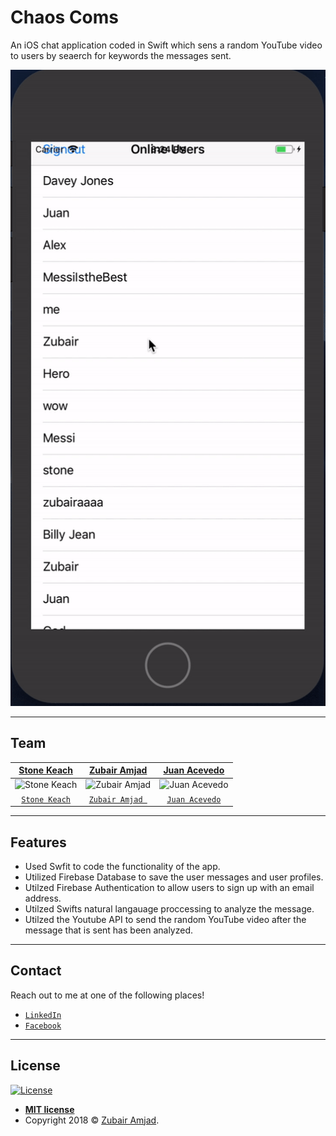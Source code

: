 # Chaos Coms

An iOS chat application coded in Swift which sens a random YouTube video to users by seaerch for keywords the messages sent.

![iOS GIF](ios.gif)

---

## Team

| <a href="#" target="_blank">**Stone Keach**</a> | <a href="#" target="_blank">**Zubair Amjad**</a> | <a href="#" target="_blank">**Juan Acevedo**</a> |
| :---: |:---:| :---:|
|![Stone Keach](https://avatars2.githubusercontent.com/u/32498852?s=400&v=4) | ![Zubair Amjad](https://avatars2.githubusercontent.com/u/32583629?s=400&v=4) | ![Juan Acevedo](https://avatars1.githubusercontent.com/u/25454469?s=400&v=4) |  
| <a href="https://github.com/StoneSolidCode" target="_blank">`Stone Keach`</a> | <a href="https://github.com/amjadz" target="_blank">`Zubair Amjad `</a> | <a href="https://github.com/acevedoj" target="_blank">`Juan Acevedo`</a> |
---

## Features

- Used Swfit to code the functionality of the app.
- Utilized Firebase Database to save the user messages and user profiles.
- Utilzed Firebase Authentication to allow users to sign up with an email address.
- Utilzed Swifts natural langauage proccessing to analyze the message.
- Utilzed the Youtube API to send the random YouTube video after the message that is sent has been analyzed.

---

## Contact

Reach out to me at one of the following places!

- <a href="https://www.linkedin.com/in/zubair-amjad/" target="_blank">`LinkedIn`</a>
- <a href="https://www.facebook.com/ZubairAmjad" target="_blank">`Facebook`</a>

---

## License

[![License](http://img.shields.io/:license-mit-blue.svg?style=flat-square)](http://badges.mit-license.org)

- **[MIT license](http://opensource.org/licenses/mit-license.php)**
- Copyright 2018 © <a href="https://github.com/amjadz" target="_blank">Zubair Amjad</a>.
